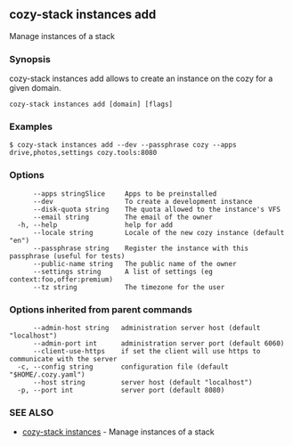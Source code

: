 ## cozy-stack instances add

Manage instances of a stack

### Synopsis



cozy-stack instances add allows to create an instance on the cozy for a
given domain.


```
cozy-stack instances add [domain] [flags]
```

### Examples

```
$ cozy-stack instances add --dev --passphrase cozy --apps drive,photos,settings cozy.tools:8080
```

### Options

```
      --apps stringSlice     Apps to be preinstalled
      --dev                  To create a development instance
      --disk-quota string    The quota allowed to the instance's VFS
      --email string         The email of the owner
  -h, --help                 help for add
      --locale string        Locale of the new cozy instance (default "en")
      --passphrase string    Register the instance with this passphrase (useful for tests)
      --public-name string   The public name of the owner
      --settings string      A list of settings (eg context:foo,offer:premium)
      --tz string            The timezone for the user
```

### Options inherited from parent commands

```
      --admin-host string   administration server host (default "localhost")
      --admin-port int      administration server port (default 6060)
      --client-use-https    if set the client will use https to communicate with the server
  -c, --config string       configuration file (default "$HOME/.cozy.yaml")
      --host string         server host (default "localhost")
  -p, --port int            server port (default 8080)
```

### SEE ALSO
* [cozy-stack instances](cozy-stack_instances.md)	 - Manage instances of a stack

